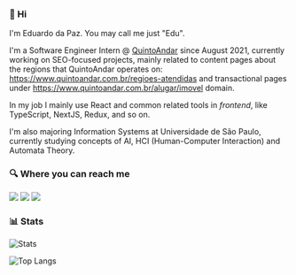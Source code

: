 ### 👋 Hi
I'm Eduardo da Paz. You may call me just "Edu".

I'm a Software Engineer Intern @ [QuintoAndar](https://www.quintoandar.com.br/) since August 2021, currently working on SEO-focused projects, mainly related to content pages about the regions that QuintoAndar operates on: https://www.quintoandar.com.br/regioes-atendidas and transactional pages under https://www.quintoandar.com.br/alugar/imovel domain.

In my job I mainly use React and common related tools in *frontend*, like TypeScript, NextJS, Redux, and so on.

I'm also majoring Information Systems at Universidade de São Paulo, currently studying concepts of AI, HCI (Human-Computer Interaction) and Automata Theory.

### 🔍 Where you can reach me
<a href = "mailto:jooeduardo8@gmail.com"><img src="https://img.shields.io/badge/Gmail-2B203A?style=for-the-badge&logo=gmail&logoColor=E5289E" target="_blank"></a>
<a href="https://www.linkedin.com/in/eduardo-da-paz" target="_blank"><img src="https://img.shields.io/badge/LinkedIn-2B203A?style=for-the-badge&logo=linkedin&logoColor=E5289E" target="_blank"></a> 
<a href="https://t.me/EduardoPaz" target="_blank"><img src="https://img.shields.io/badge/Telegram-2B203A?style=for-the-badge&logo=telegram&logoColor=E5289E" target="_blank"></a> 


### 📊 Stats
![Stats](https://github-readme-stats.vercel.app/api?username=EduardoPazz&count_private=true&show_icons=true&theme=synthwave)

![Top Langs](https://github-readme-stats.vercel.app/api/top-langs/?username=EduardoPazz&count_private=true&layout=compact&theme=synthwave)

